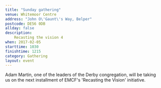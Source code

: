 ```yaml
---
title: "Sunday gathering"
venue: Whitemoor Centre
address: "John O\'Gaunt\'s Way, Belper"
postcode: DE56 0DB
allday: false
description: 
    Recasting the vision 4
when: 2017-02-05
starttime: 1030
finishtime: 1215
category: Gathering
layout: event
---
```

Adam Martin, one of the leaders of the Derby congregation, will be taking us on the next installment of EMCF's 'Recasting the Vision' initiative.